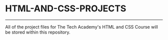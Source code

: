 # HTML-AND-CSS-PROJECTS
<hr>
All of the project files for The Tech Academy's HTML and CSS Course will be stored within this repository.
